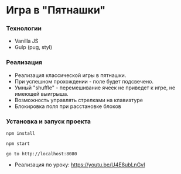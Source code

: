 # Игра в "Пятнашки"

### Технологии

* Vanilla JS
* Gulp (pug, styl)

### Реализация

* Реализация классической игры в пятнашки.
* При успешном прохождении - поле будет подсвечено.
* Умный "shuffle" - перемешивание ячеек не приведет к игре, не имеющей выигрыша.
* Возможность управлять стрелками на клавиатуре
* Блокировка поля при расстановке блоков

### Установка и запуск проекта

```
npm install

npm start

go to http://localhost:8080

```

* Реализация по уроку: https://youtu.be/U4E8ubLnGvI
